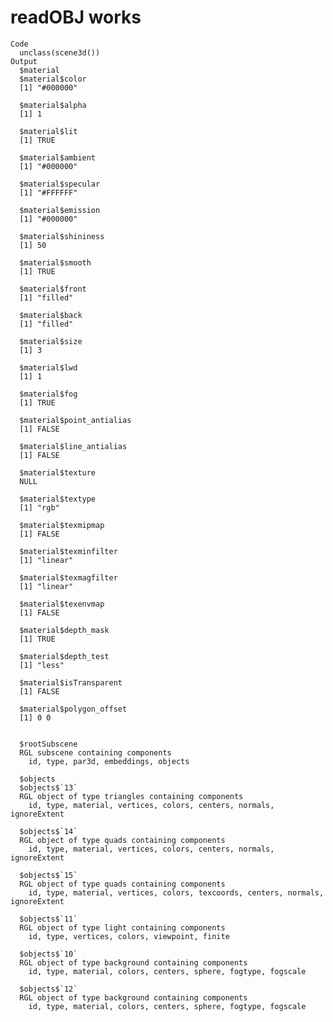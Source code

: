 # readOBJ works

    Code
      unclass(scene3d())
    Output
      $material
      $material$color
      [1] "#000000"
      
      $material$alpha
      [1] 1
      
      $material$lit
      [1] TRUE
      
      $material$ambient
      [1] "#000000"
      
      $material$specular
      [1] "#FFFFFF"
      
      $material$emission
      [1] "#000000"
      
      $material$shininess
      [1] 50
      
      $material$smooth
      [1] TRUE
      
      $material$front
      [1] "filled"
      
      $material$back
      [1] "filled"
      
      $material$size
      [1] 3
      
      $material$lwd
      [1] 1
      
      $material$fog
      [1] TRUE
      
      $material$point_antialias
      [1] FALSE
      
      $material$line_antialias
      [1] FALSE
      
      $material$texture
      NULL
      
      $material$textype
      [1] "rgb"
      
      $material$texmipmap
      [1] FALSE
      
      $material$texminfilter
      [1] "linear"
      
      $material$texmagfilter
      [1] "linear"
      
      $material$texenvmap
      [1] FALSE
      
      $material$depth_mask
      [1] TRUE
      
      $material$depth_test
      [1] "less"
      
      $material$isTransparent
      [1] FALSE
      
      $material$polygon_offset
      [1] 0 0
      
      
      $rootSubscene
      RGL subscene containing components
        id, type, par3d, embeddings, objects
      
      $objects
      $objects$`13`
      RGL object of type triangles containing components
        id, type, material, vertices, colors, centers, normals, ignoreExtent
      
      $objects$`14`
      RGL object of type quads containing components
        id, type, material, vertices, colors, centers, normals, ignoreExtent
      
      $objects$`15`
      RGL object of type quads containing components
        id, type, material, vertices, colors, texcoords, centers, normals, ignoreExtent
      
      $objects$`11`
      RGL object of type light containing components
        id, type, vertices, colors, viewpoint, finite
      
      $objects$`10`
      RGL object of type background containing components
        id, type, material, colors, centers, sphere, fogtype, fogscale
      
      $objects$`12`
      RGL object of type background containing components
        id, type, material, colors, centers, sphere, fogtype, fogscale
      
      

